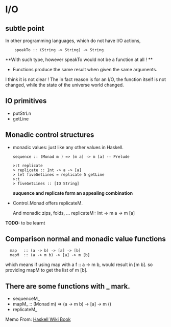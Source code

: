 # I/O
## subtle point
In other programming languages, which do not have I/O actions,

        speakTo :: (String -> String) -> String

**With such type, however speakTo would not be a function at all !    **
* Functions produce the same result when given the same arguments.

I think it is not clear ! The in fact reason is for an I/O, the function itself is
not changed, while the state of the universe world changed.

## IO primitives

* putStrLn
* getLine

## Monadic control structures
* monadic values: just like any other values in Haskell.

      sequence :: (Monad m ) => [m a] -> m [a] -- Prelude

      >:t replicate
      > replicate :: Int -> a -> [a]
      > let fiveGetLines = replicate 5 getLine
      >:t
      > fiveGetLines :: [IO String]

  **suquence and replicate form an appealing combination**
* Control.Monad offers replicateM.

  And monadic zips, folds, ...
      replicateM:: Int -> m a -> m [a]


**TODO:** to be learnt

## Comparison normal and monadic value functions

      map   :: (a -> b) -> [a] -> [b]
      mapM  :: (a -> m b) -> [a] -> m [b]
which means if using map with a f :: a -> m b, would result in [m b].
so providing mapM to get the list of m [b].

## There are some functions with _ mark.
* sequenceM_
* mapM_ :: (Monad m) => (a -> m b) -> [a] -> m ()
* replicateM_


Memo From: [Haskell Wiki Book](http://en.wikibooks.org/wiki/Haskell/Understanding_monads/IO)
